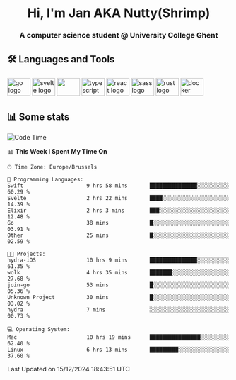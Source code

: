 <h1 align="center">Hi, I'm Jan AKA Nutty(Shrimp)</h1>
<h3 align="center">A computer science student @ University College Ghent</h3>

<h2 align="left">🛠️ Languages and Tools</h2>

###

<div align="left">
  <img src="https://cdn.jsdelivr.net/gh/devicons/devicon/icons/go/go-original.svg" height="40" width="52" alt="go logo"  />
  <img src="https://cdn.jsdelivr.net/gh/devicons/devicon@latest/icons/svelte/svelte-original.svg"  height="40" width="52" alt="svelte logo" />
  <img src="https://cdn.jsdelivr.net/gh/devicons/devicon@latest/icons/tailwindcss/tailwindcss-original.svg" height="40" width="52" />
  <img src="https://cdn.jsdelivr.net/gh/devicons/devicon/icons/typescript/typescript-original.svg" height="40" width="52" alt="typescript logo"  />
  <img src="https://cdn.jsdelivr.net/gh/devicons/devicon/icons/react/react-original.svg" height="40" width="52" alt="react logo"  />
  <img src="https://cdn.jsdelivr.net/gh/devicons/devicon/icons/sass/sass-original.svg" height="40" width="52" alt="sass logo"  />
  <img src="https://cdn.jsdelivr.net/gh/devicons/devicon@latest/icons/rust/rust-original.svg" height="40" width="52" alt="rust logo" />
  <img src="https://cdn.jsdelivr.net/gh/devicons/devicon/icons/docker/docker-original.svg" height="40" width="52" alt="docker logo"  />
</div>

<h2>📊 Some stats</h2>

<!--START_SECTION:waka-->
![Code Time](http://img.shields.io/badge/Code%20Time-5%2C346%20hrs%2013%20mins-blue)

📊 **This Week I Spent My Time On** 

```text
🕑︎ Time Zone: Europe/Brussels

💬 Programming Languages: 
Swift                    9 hrs 58 mins       ███████████████░░░░░░░░░░   60.29 % 
Svelte                   2 hrs 22 mins       ████░░░░░░░░░░░░░░░░░░░░░   14.39 % 
Elixir                   2 hrs 3 mins        ███░░░░░░░░░░░░░░░░░░░░░░   12.48 % 
Go                       38 mins             █░░░░░░░░░░░░░░░░░░░░░░░░   03.91 % 
Other                    25 mins             █░░░░░░░░░░░░░░░░░░░░░░░░   02.59 % 

🐱‍💻 Projects: 
hydra-iOS                10 hrs 9 mins       ███████████████░░░░░░░░░░   61.35 % 
wolk                     4 hrs 35 mins       ███████░░░░░░░░░░░░░░░░░░   27.68 % 
join-go                  53 mins             █░░░░░░░░░░░░░░░░░░░░░░░░   05.36 % 
Unknown Project          30 mins             █░░░░░░░░░░░░░░░░░░░░░░░░   03.02 % 
hydra                    7 mins              ░░░░░░░░░░░░░░░░░░░░░░░░░   00.73 % 

💻 Operating System: 
Mac                      10 hrs 19 mins      ████████████████░░░░░░░░░   62.40 % 
Linux                    6 hrs 13 mins       █████████░░░░░░░░░░░░░░░░   37.60 % 
```


 Last Updated on 15/12/2024 18:43:51 UTC
<!--END_SECTION:waka-->

